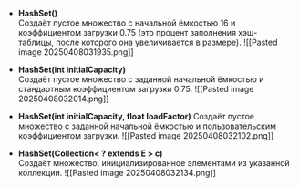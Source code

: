 
- **HashSet()**  
Создаёт пустое множество с начальной ёмкостью 16 и коэффициентом загрузки 0.75 (это процент заполнения хэш-таблицы, после которого она увеличивается в размере).
![[Pasted image 20250408031935.png]]

- **HashSet(int initialCapacity)**  
Создаёт пустое множество с заданной начальной ёмкостью и стандартным коэффициентом загрузки 0.75.
![[Pasted image 20250408032014.png]]

- **HashSet(int initialCapacity, float loadFactor)**
Создаёт пустое множество с заданной начальной ёмкостью и пользовательским коэффициентом загрузки.
![[Pasted image 20250408032102.png]]

- **HashSet(Collection< ? extends E > c)**  
Создаёт множество, инициализированное элементами из указанной коллекции.
![[Pasted image 20250408032134.png]]
